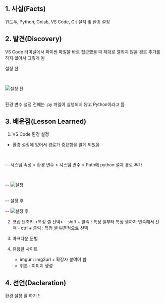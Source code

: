 ## 1. 사실(Facts)
윈도우, Python, Colab, VS Code, Git 설치 및 환경 설정

## 2. 발견(Discovery)
VS Code 터미널에서 파이썬 파일을 바로 접근했을 때 제대로 열리지 않음
  경로 추가를 하지 않아서 그렇게 됨
   
   설정 전

   <br>
   
   ![설정 전](https://imgur.com/8BhGTF2.png)

   <br>
   환경 변수 설정 전에는 .py 파일이 실행되지 않고 Python이라고 뜸

## 3. 배운점(Lesson Learned)
1. VS Code 환경 설정
- 환경 설정에 있어서 경로가 중요함을 알게 되었음

<br>

-- 시스템 속성 > 환경 변수 > 시스템 변수 > Path에 python 설치 경로 추가
     
<br>

-- ![설정](https://imgur.com/gMgy8pX.png)

<br>
-- 설정 후

<br>

-- ![설정 후](https://imgur.com/Y586kae.png)


2. 코랩 단축키
    <특정 셀 선택>
        - shift + 클릭 : 특정 셀부터 특정 셀까지 연속해서 선택
         - ctrl + 클릭 : 특정 셀 부분적으로 선택

3. 마크다운 문법

4. 유용한 사이트
    - imgur : img2url + 확장자 붙여야 함
    - 뤼튼 : 이미지 생성



## 4.  선언(Daclaration)
환경 설정 잘 하기 !!

